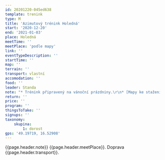 ```yaml
---
id: 20201220-045ed638
template: trenink
type: M
title: 'Azimutový trénink Holedná'
start: '2020-12-20'
end: '2021-01-03'
place: Holedná
meetTime: ''
meetPlace: 'podle mapy'
link: ''
eventTypeDescription: ''
startTime: ''
map: ''
terrain: ''
transport: vlastní
accomodation: ''
food: ''
leader: Standa
note: "* Trénink připravený na vánoční prázdniny.\r\n* [Mapy ke stažení](https://drive.google.com/open?id=1HGkIObCxFPeRIyFCMtLAdnEE9_8PcCqm)\r\n* V lese nebude nic roznesené (musíš pořád vědět, kde jsi)\r\n**Pokyny pro Dorost plus:**\r\n* DH15 jdou za světla\r\n* ostatní, jak se jim to hodí\r\n* časově dle plánu"
return: ''
price: ''
program: ''
thingsToTake: ''
signups: ''
taxonomy:
    skupina:
        1: dorost
gps: '49.19719, 16.52908'
---
```


{{page.header.note}}
 {{page.header.meetPlace}}. Doprava {{page.header.transport}}.
